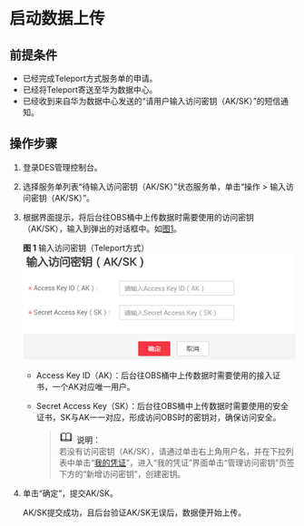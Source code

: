 # 启动数据上传<a name="ZH-CN_TOPIC_0098461351"></a>

## 前提条件<a name="zh-cn_topic_0097288934_section9405143635612"></a>

-   已经完成Teleport方式服务单的申请。
-   已经将Teleport寄送至华为数据中心。
-   已经收到来自华为数据中心发送的“请用户输入访问密钥（AK/SK）”的短信通知。

## 操作步骤<a name="zh-cn_topic_0097288934_section381632945813"></a>

1.  登录DES管理控制台。
2.  选择服务单列表“待输入访问密钥（AK/SK）”状态服务单，单击“操作 \> 输入访问密钥（AK/SK）”。
3.  根据界面提示，将后台往OBS桶中上传数据时需要使用的访问密钥（AK/SK），输入到弹出的对话框中。如[图1](#zh-cn_topic_0097288934_fig4199122815117)。

    **图 1**  输入访问密钥（Teleport方式）<a name="zh-cn_topic_0097288934_fig4199122815117"></a>  
    ![](figures/输入访问密钥（Teleport方式）.png "输入访问密钥（Teleport方式）")

    -   Access Key ID（AK）：后台往OBS桶中上传数据时需要使用的接入证书，一个AK对应唯一用户。
    -   Secret Access Key（SK）：后台往OBS桶中上传数据时需要使用的安全证书，SK与AK一一对应，形成访问OBS时的密钥对，确保访问安全。

        >![](public_sys-resources/icon-note.gif) **说明：**   
        >若没有访问密钥（AK/SK），请通过单击右上角用户名，并在下拉列表中单击“[我的凭证](https://console.huaweicloud.com/iam/#/myCredential)”，进入“我的凭证”界面单击“管理访问密钥”页签下方的“新增访问密钥”，创建密钥。  


4.  单击“确定”，提交AK/SK。

    AK/SK提交成功，且后台验证AK/SK无误后，数据便开始上传。


